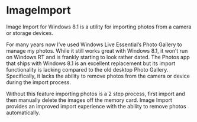 ImageImport
===========

Image Import for Windows 8.1 is a utility for importing photos from a camera or storage devices.  

For many years now I’ve used Windows Live Essential’s Photo Gallery to manage my photos. While it still works great with Windows 8.1, it won’t run on Windows RT and is frankly starting to look rather dated. The Photos app that ships with Windows 8.1 is an excellent replacement but its import functionality is lacking compared to the old desktop Photo Gallery. Specifically, it lacks the ability to remove photos from the camera or device during the import process. 

Without this feature importing photos is a 2 step process, first import and then manually delete the images off the memory card. Image Import provides an improved import experience with the ability to remove photos automatically. 
